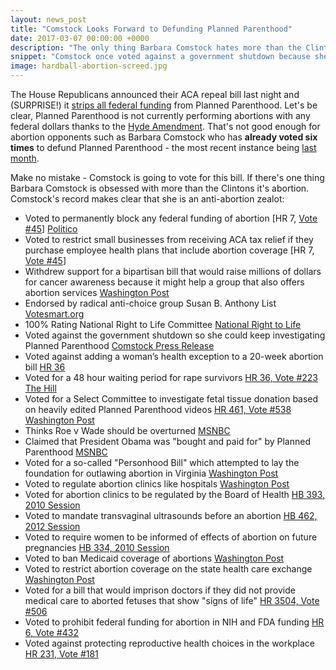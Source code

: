 ```yaml
---
layout: news_post
title: "Comstock Looks Forward to Defunding Planned Parenthood"
date: 2017-03-07 00:00:00 +0000
description: "The only thing Barbara Comstock hates more than the Clintons is abortion"
snippet: "Comstock once voted against a government shutdown because she was worried it would derail an investigation into Planned Parenthood. She's anti choice all the way."
image: hardball-abortion-screed.jpg
---
```


The House Republicans announced their ACA repeal bill last night and (SURPRISE!) it [strips all federal funding](http://nymag.com/thecut/2017/03/gop-obamacare-repeal-bill-defunds-planned-parenthood-abortion-coverage.html) from Planned Parenthood. Let's be clear, Planned Parenthood is not currently performing abortions with any federal dollars thanks to the [Hyde Amendment](https://www.plannedparenthoodaction.org/issues/abortion/hyde-amendment). That's not good enough for abortion opponents such as Barbara Comstock who has **already voted six times** to defund Planned Parenthood - the most recent instance being [last month](https://www.congress.gov/bill/115th-congress/house-joint-resolution/43).

Make no mistake - Comstock is going to vote for this bill. If there's one thing Barbara Comstock is obsessed with more than the Clintons it's abortion. Comstock's record makes clear that she is an anti-abortion zealot:

* Voted to permanently block any federal funding of abortion [HR 7, [Vote #45](http://clerk.house.gov/evs/2015/roll045.xml)] [Politico](http://www.politico.com/story/2015/01/house-abortion-ban-federal-funding-114497)
* Voted to restrict small businesses from receiving ACA tax relief if they purchase employee health plans that include abortion coverage [HR 7, [Vote #45](http://clerk.house.gov/evs/2015/roll045.xml)]
* Withdrew support for a bipartisan bill that would raise millions of dollars for cancer awareness because it might help a group that also offers abortion services [Washington Post](https://www.washingtonpost.com/local/virginia-politics/breast-cancer-bill-fuels-effort-to-unseat-va-republican-in-swing-district/2015/07/15/59d22ec4-2b0b-11e5-a5ea-cf74396e59ec_story.html)
* Endorsed by radical anti-choice group Susan B. Anthony List [Votesmart.org](https://votesmart.org/candidate/evaluations/112252/barbara-comstock)
* 100% Rating National Right to Life Committee [National Right to Life](http://www.capwiz.com/nrlc/scorecard.xc?chamber=H&state=US&session=115&x=9&y=14)
* Voted against the government shutdown so she could keep investigating Planned Parenthood [Comstock Press Release](https://comstock.house.gov/media-center/press-releases/comstock-votes-keep-government-open)
* Voted against adding a woman’s health exception to a 20-week abortion bill [HR 36](http://clerk.house.gov/evs/2015/roll222.xml)
* Voted for a 48 hour waiting period for rape survivors [HR 36, Vote #223](http://clerk.house.gov/evs/2015/roll223.xml) [The Hill](http://thehill.com/blogs/floor-action/senate/241979-house-approves-bill-banning-many-abortions)
* Voted for a Select Committee to investigate fetal tissue donation based on heavily edited Planned Parenthood videos [HR 461, Vote #538](http://clerk.house.gov/evs/2015/roll538.xml) [Washington Post](https://www.washingtonpost.com/politics/special-house-committee-set-to-probe-planned-parenthood-allegations/2015/10/07/5fbcea34-6cad-11e5-9bfe-e59f5e244f92_story.html)
* Thinks Roe v Wade should be overturned [MSNBC](https://www.youtube.com/watch?v=nnFlqAdiyKI)
* Claimed that President Obama was "bought and paid for" by Planned Parenthood [MSNBC](https://www.youtube.com/watch?v=nnFlqAdiyKI)
* Voted for a so-called "Personhood Bill" which attempted to lay the foundation for outlawing abortion in Virginia [Washington Post](https://www.washingtonpost.com/blogs/virginia-politics/post/virginia-house-passes-personhood-bill/2012/02/13/gIQA7UtVBR_blog.html)
* Voted to regulate abortion clinics like hospitals [Washington Post](http://www.washingtonpost.com/wp-dyn/content/article/2011/02/24/AR2011022407874.html?sid=ST2011031106535)
* Voted for abortion clinics to be regulated by the Board of Health [HB 393, 2010 Session](http://lis.virginia.gov/cgi-bin/legp604.exe?101+vot+HV0068+HB0393)
* Voted to mandate transvaginal ultrasounds before an abortion [HB 462, 2012 Session](http://lis.virginia.gov/cgi-bin/legp604.exe?121+vot+HV1293+HB0462)
* Voted to require women to be informed of effects of abortion on future pregnancies [HB 334, 2010 Session](http://lis.virginia.gov/cgi-bin/legp604.exe?101+vot+HV0295+HB0334)
* Voted to ban Medicaid coverage of abortions [Washington Post](https://www.washingtonpost.com/blogs/virginia-politics/post/house-votes-to-ban-subsidies-for-poor-women-who-abort-fetuses-with-birth-defects/2012/02/02/gIQAFbLykQ_blog.html)
* Voted to restrict abortion coverage on the state health care exchange [Washington Post](https://www.washingtonpost.com/local/politics/mcdonnell-adds-abortion-restriction-to-insurance-exchange-legislation/2011/03/31/AF9OITCC_story.html)
* Voted for a bill that would imprison doctors if they did not provide medical care to aborted fetuses that show "signs of life" [HR 3504, Vote #506](http://clerk.house.gov/evs/2015/roll506.xml)
* Voted to prohibit federal funding for abortion in NIH and FDA funding [HR 6, Vote #432](http://clerk.house.gov/evs/2015/roll432.xml)
* Voted against protecting reproductive health choices in the workplace [HR 231, Vote #181](http://clerk.house.gov/evs/2015/roll181.xml)

